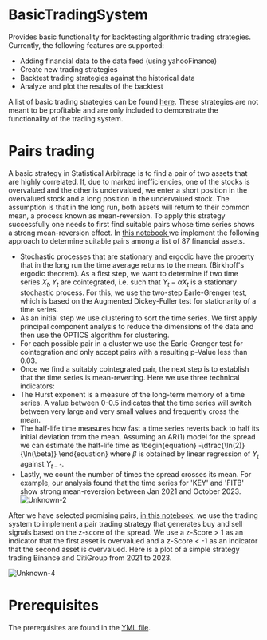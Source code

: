 # BasicTradingSystem

Provides basic functionality for backtesting algorithmic trading strategies.
Currently, the following features are supported:
* Adding financial data to the data feed (using yahooFinance)
* Create new trading strategies
* Backtest trading strategies against the historical data
* Analyze and plot the results of the backtest


A list of basic trading strategies can be found [here](TradingSystem/Examples.ipynb). These strategies are not meant to be profitable and are only included to demonstrate the functionality of the trading system.

# Pairs trading
A basic strategy in Statistical Arbitrage is to find a pair of two assets that are highly correlated. If, due to marked inefficiencies, one of the stocks is overvalued and the other is undervalued, we enter a short position in the overvalued stock and a long position in the undervalued stock. The assumption is that in the long run, both assets will return to their common mean, a process known as mean-reversion. To apply this strategy successfully one needs to first find suitable pairs whose time series shows a strong mean-reversion effect.
In [this notebook ](TradingSystem/PairsSelection.ipynb) we implement the following approach to determine suitable pairs among a list of 87 financial assets.
- Stochastic processes that are stationary and ergodic have the property that in the long run the time average returns to the mean. (Birkhoff's ergodic theorem). As a first step, we want to determine if two time series $X_t, Y_t$ are cointegrated, i.e. such that $Y_t -\alpha X_t$ is a stationary stochastic process. For this, we use the two-step Earle-Grenger test, which is based on the Augmented Dickey-Fuller test for stationarity of a time series.
- As an initial step we  use clustering to sort the time series. We first apply principal component analysis to reduce the dimensions of the data and then use the OPTICS algorithm for clustering.
- For each possible pair in a cluster we use the Earle-Grenger test for cointegration and only accept pairs with a resulting p-Value less than $0.03$.
- Once we find a suitably cointegrated pair, the next step is to establish that the time series is mean-reverting. Here we use three technical indicators:
- The Hurst exponent is a measure of the long-term memory of a time series. A value between 0-0.5 indicates that the time series will switch between very large and very small values and frequently cross the mean.
- The half-life time measures how fast a time series reverts back to half its initial deviation from the mean. Assuming an AR(1) model for the spread we can estimate the half-life time as \begin{equation} -\dfrac{\ln(2)}{\ln(\beta)} \end{equation} where $\beta$ is obtained by linear regression of $Y_t$ against $Y_{t-1}$.
- Lastly, we count the number of times the spread crosses its mean.
For example, our analysis found that the time series for 'KEY' and 'FITB' show strong mean-reversion between Jan 2021 and October 2023.
![Unknown-2](https://github.com/FrederikBenirschke/BasicTradingSystem/assets/133478072/191ac842-819a-4552-9c4a-a99931ae9670)


After we have selected promising pairs, [in this notebook](TradingSystem/TradingPairsExample.ipynb), we use the trading system to implement a pair trading strategy
that generates buy and sell signals based on the z-score of the spread. We use a z-Score > 1 as an indicator that the first asset is overvalued and a z-Score < -1 as an indicator that the second asset is overvalued.
Here is a plot of a simple strategy trading Binance and CitiGroup from 2021 to 2023.

![Unknown-4](https://github.com/FrederikBenirschke/BasicTradingSystem/assets/133478072/413490e9-dadc-4745-8255-da8387025cf5)



# Prerequisites 
The prerequisites are found in the [YML file](basic_trading_sytem.conda.yml).








  
